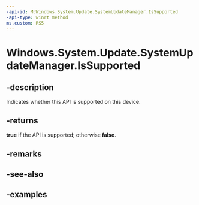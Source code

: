 ```yaml
---
-api-id: M:Windows.System.Update.SystemUpdateManager.IsSupported
-api-type: winrt method
ms.custom: RS5
---
```


<!-- Method syntax.
public bool SystemUpdateManager.IsSupported()
-->

# Windows.System.Update.SystemUpdateManager.IsSupported

## -description
Indicates whether this API is supported on this device.

## -returns
**true** if the API is supported; otherwise **false**.

## -remarks

## -see-also

## -examples

